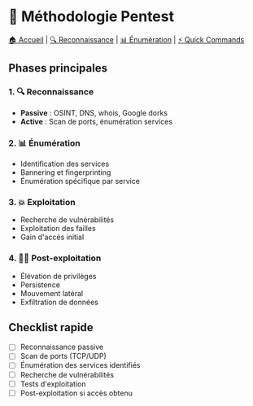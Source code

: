 # 🎯 Méthodologie Pentest

[🏠 Accueil](../README.md) | [🔍 Reconnaissance](../02-reconnaissance/passive-recon.md) | [📊 Énumération](../03-enumeration/http-web.md) | [⚡ Quick Commands](../07-cheatsheets/quick-commands.md)

## Phases principales

### 1. 🔍 Reconnaissance
- **Passive** : OSINT, DNS, whois, Google dorks
- **Active** : Scan de ports, énumération services

### 2. 📊 Énumération  
- Identification des services
- Bannering et fingerprinting
- Énumération spécifique par service

### 3. 💥 Exploitation
- Recherche de vulnérabilités
- Exploitation des failles
- Gain d'accès initial

### 4. 🏴‍☠️ Post-exploitation
- Élévation de privilèges
- Persistence
- Mouvement latéral
- Exfiltration de données

## Checklist rapide

- [ ] Reconnaissance passive
- [ ] Scan de ports (TCP/UDP)
- [ ] Énumération des services identifiés
- [ ] Recherche de vulnérabilités
- [ ] Tests d'exploitation
- [ ] Post-exploitation si accès obtenu